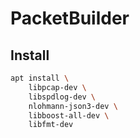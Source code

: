 # PacketBuilder

## Install

```bash
apt install \
    libpcap-dev \
    libspdlog-dev \
    nlohmann-json3-dev \
    libboost-all-dev \
    libfmt-dev
```

